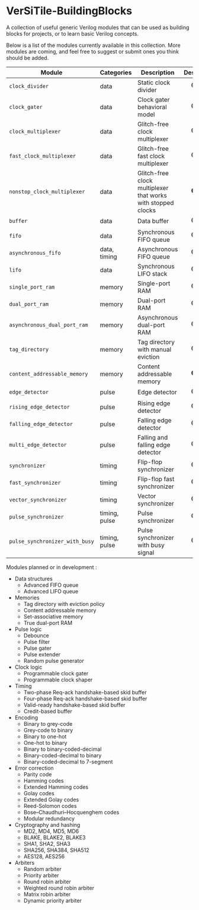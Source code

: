 # VerSiTile-BuildingBlocks

A collection of useful generic Verilog modules that can be used as building blocks for projects, or to learn basic Verilog concepts.

Below is a list of the modules currently available in this collection. More modules are coming, and feel free to suggest or submit ones you think should be added.

| Module                         | Categories    | Description                                                  |     Design      |    Testbench    | Documentation |
| ------------------------------ | ------------- | ------------------------------------------------------------ | :-------------: | :-------------: | :-----------: |
| `clock_divider`                | data          | Static clock divider                                         | :green_circle:  | :green_circle:  | :red_circle:  |
| `clock_gater`                  | data          | Clock gater behavioral model                                 | :green_circle:  | :green_circle:  | :red_circle:  |
| `clock_multiplexer`            | data          | Glitch-free clock multiplexer                                | :green_circle:  | :green_circle:  | :red_circle:  |
| `fast_clock_multiplexer`       | data          | Glitch-free fast clock multiplexer                           | :green_circle:  | :green_circle:  | :red_circle:  |
| `nonstop_clock_multiplexer`    | data          | Glitch-free clock multiplexer that works with stopped clocks | :orange_circle: | :orange_circle: | :red_circle:  |
| `buffer`                       | data          | Data buffer                                                  | :green_circle:  |  :red_circle:   | :red_circle:  |
| `fifo`                         | data          | Synchronous FIFO queue                                       | :green_circle:  |  :red_circle:   | :red_circle:  |
| `asynchronous_fifo`            | data, timing  | Asynchronous FIFO queue                                      | :green_circle:  |  :red_circle:   | :red_circle:  |
| `lifo`                         | data          | Synchronous LIFO stack                                       | :green_circle:  |  :red_circle:   | :red_circle:  |
| `single_port_ram`              | memory        | Single-port RAM                                              | :green_circle:  |  :red_circle:   | :red_circle:  |
| `dual_port_ram`                | memory        | Dual-port RAM                                                | :green_circle:  |  :red_circle:   | :red_circle:  |
| `asynchronous_dual_port_ram`   | memory        | Asynchronous dual-port RAM                                   | :green_circle:  |  :red_circle:   | :red_circle:  |
| `tag_directory`                | memory        | Tag directory with manual eviction                           | :green_circle:  | :orange_circle: | :red_circle:  |
| `content_addressable_memory`   | memory        | Content addressable memory                                   | :orange_circle: |  :red_circle:   | :red_circle:  |
| `edge_detector`                | pulse         | Edge detector                                                | :green_circle:  |  :red_circle:   | :red_circle:  |
| `rising_edge_detector`         | pulse         | Rising edge detector                                         | :green_circle:  |  :red_circle:   | :red_circle:  |
| `falling_edge_detector`        | pulse         | Falling edge detector                                        | :green_circle:  |  :red_circle:   | :red_circle:  |
| `multi_edge_detector`          | pulse         | Falling and falling edge detector                            | :green_circle:  |  :red_circle:   | :red_circle:  |
| `synchronizer`                 | timing        | Flip-flop synchronizer                                       | :green_circle:  | :green_circle:  | :red_circle:  |
| `fast_synchronizer`            | timing        | Flip-flop fast synchronizer                                  | :green_circle:  | :green_circle:  | :red_circle:  |
| `vector_synchronizer`          | timing        | Vector synchronizer                                          | :green_circle:  | :orange_circle: | :red_circle:  |
| `pulse_synchronizer`           | timing, pulse | Pulse synchronizer                                           | :green_circle:  | :green_circle:  | :red_circle:  |
| `pulse_synchronizer_with_busy` | timing, pulse | Pulse synchronizer with busy signal                          | :green_circle:  | :green_circle:  | :red_circle:  |

Modules planned or in development :

- Data structures
  - Advanced FIFO queue
  - Advanced LIFO queue
- Memories
  - Tag directory with eviction policy
  - Content addressable memory
  - Set-associative memory
  - True dual-port RAM
- Pulse logic
  - Debounce
  - Pulse filter
  - Pulse gater
  - Pulse extender
  - Random pulse generator
- Clock logic
  - Programmable clock gater
  - Programmable clock shaper
- Timing
  - Two-phase Req-ack handshake-based skid buffer
  - Four-phase Req-ack handshake-based skid buffer
  - Valid-ready handshake-based skid buffer
  - Credit-based buffer
- Encoding
  - Binary to grey-code
  - Grey-code to binary
  - Binary to one-hot
  - One-hot to binary
  - Binary to binary-coded-decimal
  - Binary-coded-decimal to binary
  - Binary-coded-decimal to 7-segment
- Error correction
  - Parity code
  - Hamming codes
  - Extended Hamming codes
  - Golay codes
  - Extended Golay codes
  - Reed-Solomon codes
  - Bose–Chaudhuri–Hocquenghem codes
  - Modular redundancy
- Cryptography and hashing
  - MD2, MD4, MD5, MD6
  - BLAKE, BLAKE2, BLAKE3
  - SHA1, SHA2, SHA3
  - SHA256, SHA384, SHA512
  - AES128, AES256
- Arbiters
  - Random arbiter
  - Priority arbiter
  - Round robin arbiter
  - Weighted round robin arbiter
  - Matrix robin arbiter
  - Dynamic priority arbiter
